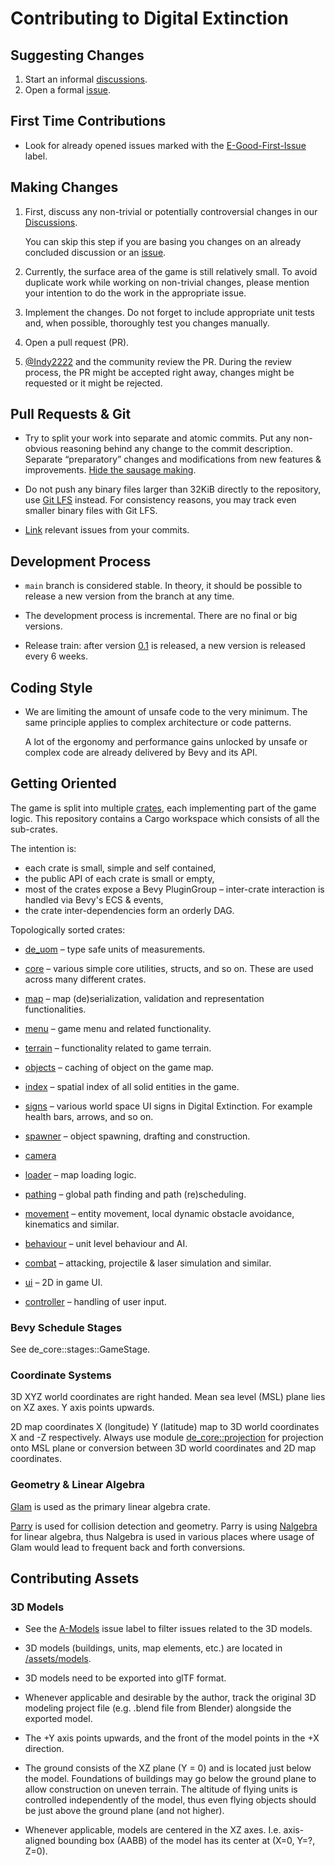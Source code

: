 # Contributing to Digital Extinction

## Suggesting Changes

1. Start an informal
   [discussions](https://github.com/DigitalExtinction/Game/discussions).
1. Open a formal [issue](https://github.com/DigitalExtinction/Game/issues).

## First Time Contributions

* Look for already opened issues marked with the
  [E-Good-First-Issue](https://github.com/DigitalExtinction/Game/labels/E-Good-First-Issue)
  label.

## Making Changes

1. First, discuss any non-trivial or potentially controversial changes in our
   [Discussions](https://github.com/DigitalExtinction/Game/discussions).

   You can skip this step if you are basing you changes on an already concluded
   discussion or an [issue](https://github.com/DigitalExtinction/Game/issues).

1. Currently, the surface area of the game is still relatively small. To avoid
   duplicate work while working on non-trivial changes, please mention your
   intention to do the work in the appropriate issue.

1. Implement the changes. Do not forget to include appropriate unit tests and,
   when possible, thoroughly test you changes manually.

1. Open a pull request (PR).

1. [@Indy2222](https://github.com/Indy2222) and the community review the PR.
   During the review process, the PR might be accepted right away, changes
   might be requested or it might be rejected.

## Pull Requests & Git

* Try to split your work into separate and atomic commits. Put any non-obvious
  reasoning behind any change to the commit description. Separate “preparatory”
  changes and modifications from new features & improvements. [Hide the sausage
  making](https://sethrobertson.github.io/GitBestPractices/#sausage).

* Do not push any binary files larger than 32KiB directly to the repository,
  use [Git LFS](https://git-lfs.github.com/) instead. For consistency reasons,
  you may track even smaller binary files with Git LFS.

* [Link](https://docs.github.com/en/issues/tracking-your-work-with-issues/linking-a-pull-request-to-an-issue#linking-a-pull-request-to-an-issue-using-a-keyword)
  relevant issues from your commits.

## Development Process

* `main` branch is considered stable. In theory, it should be possible to
  release a new version from the branch at any time.

* The development process is incremental. There are no final or big versions.

* Release train: after version
  [0.1](https://github.com/DigitalExtinction/Game/milestone/2) is released, a
  new version is released every 6 weeks.

## Coding Style

* We are limiting the amount of unsafe code to the very minimum. The same
  principle applies to complex architecture or code patterns.

  A lot of the ergonomy and performance gains unlocked by unsafe or complex
  code are already delivered by Bevy and its API.

## Getting Oriented

The game is split into multiple [crates](/crates), each implementing part of
the game logic. This repository contains a Cargo workspace which consists of
all the sub-crates.

The intention is:

* each crate is small, simple and self contained,
* the public API of each crate is small or empty,
* most of the crates expose a Bevy PluginGroup – inter-crate interaction is
  handled via Bevy's ECS & events,
* the crate inter-dependencies form an orderly DAG.

Topologically sorted crates:

* [de_uom](/crates/uom) – type safe units of measurements.

* [core](/crates/core) – various simple core utilities, structs, and so on.
  These are used across many different crates.

* [map](/crates/map) – map (de)serialization, validation and representation
  functionalities.

* [menu](/crates/menu) – game menu and related functionality.

* [terrain](/crates/terrain) – functionality related to game terrain.

* [objects](/crates/objects) – caching of object on the game map.

* [index](/crates/index) – spatial index of all solid entities in the game.

* [signs](/crates/signs) – various world space UI signs in Digital Extinction.
  For example health bars, arrows, and so on.

* [spawner](/crates/spawner) – object spawning, drafting and construction.

* [camera](/crates/camera)

* [loader](/crates/loader) – map loading logic.

* [pathing](/crates/pathing) – global path finding and path (re)scheduling.

* [movement](/crates/movement) – entity movement, local dynamic obstacle
  avoidance, kinematics and similar.

* [behaviour](/crates/behaviour) – unit level behaviour and AI.

* [combat](/crates/combat) – attacking, projectile & laser simulation and
  similar.

* [ui](/crates/ui) – 2D in game UI.

* [controller](/crates/controller) – handling of user input.

### Bevy Schedule Stages

See de_core::stages::GameStage.

### Coordinate Systems

3D XYZ world coordinates are right handed. Mean sea level (MSL) plane lies on
XZ axes. Y axis points upwards.

2D map coordinates X (longitude) Y (latitude) map to 3D world coordinates X and
-Z respectively. Always use module
[de_core::projection](/crates/core/src/projection.rs) for projection onto MSL
plane or conversion between 3D world coordinates and 2D map coordinates.

### Geometry & Linear Algebra

[Glam](https://github.com/bitshifter/glam-rs) is used as the primary linear
algebra crate.

[Parry](https://github.com/dimforge/parry) is used for collision detection and
geometry. Parry is using [Nalgebra](https://github.com/dimforge/nalgebra) for
linear algebra, thus Nalgebra is used in various places where usage of Glam
would lead to frequent back and forth conversions.

## Contributing Assets

### 3D Models

* See the [A-Models](https://github.com/DigitalExtinction/Game/labels/A-Models)
  issue label to filter issues related to the 3D models.

* 3D models (buildings, units, map elements, etc.) are located in
  [/assets/models](/assets/models).

* 3D models need to be exported into glTF format.

* Whenever applicable and desirable by the author, track the original 3D
  modeling project file (e.g. .blend file from Blender) alongside the exported
  model.

* The +Y axis points upwards, and the front of the model points in the +X
  direction.

* The ground consists of the XZ plane (Y = 0) and is located just below the
  model. Foundations of buildings may go below the ground plane to allow
  construction on uneven terrain. The altitude of flying units is controlled
  independently of the model, thus even flying objects should be just above the
  ground plane (and not higher).

* Whenever applicable, models are centered in the XZ axes. I.e. axis-aligned
  bounding box (AABB) of the model has its center at (X=0, Y=?, Z=0).
